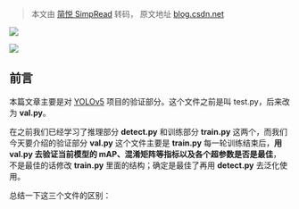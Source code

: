 > 本文由 [简悦 SimpRead](http://ksria.com/simpread/) 转码， 原文地址 [blog.csdn.net](https://blog.csdn.net/weixin_43334693/article/details/129649553?spm=1001.2014.3001.5501)

![](https://img-blog.csdnimg.cn/3d3b8afcacca45c4938021ddd3ce0cc9.gif)

![](https://img-blog.csdnimg.cn/20c45edcecfb4bbdb4c967735f0c8fb7.jpeg)

前言 
---

本篇文章主要是对 [YOLOv5](https://so.csdn.net/so/search?q=YOLOv5&spm=1001.2101.3001.7020) 项目的验证部分。这个文件之前是叫 test.py，后来改为 **val.py**。

在之前我们已经学习了推理部分 **detect.py** 和训练部分 **train.py** 这两个，而我们今天要介绍的验证部分 **val.py** 这个文件主要是 **train.py** 每一轮训练结束后，**用 val.py 去验证当前模型的 mAP、混淆矩阵等指标以及各个超参数是否是最佳**， 不是最佳的话修改 **train.py** 里面的结构；确定是最佳了再用 **detect.py** 去泛化使用。

总结一下这三个文件的区别：